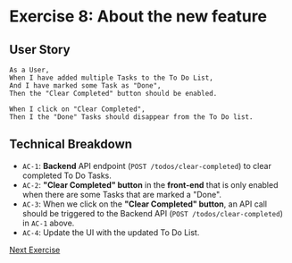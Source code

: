 # Exercise 8: About the new feature

## User Story

```Gherkin
As a User,
When I have added multiple Tasks to the To Do List,
And I have marked some Task as "Done",
Then the "Clear Completed" button should be enabled.

When I click on "Clear Completed",
Then I the "Done" Tasks should disappear from the To Do list.
```

## Technical Breakdown

- `AC-1`: **Backend** API endpoint (`POST /todos/clear-completed`) to clear completed To Do Tasks.
- `AC-2`: **"Clear Completed" button** in the **front-end** that is only enabled when there are some Tasks that are marked a "Done".
- `AC-3`: When we click on the **"Clear Completed" button**, an API call should be triggered to the Backend API (`POST /todos/clear-completed`) in `AC-1` above.
- `AC-4`: Update the UI with the updated To Do List.

[Next Exercise](./exercise9.md)
